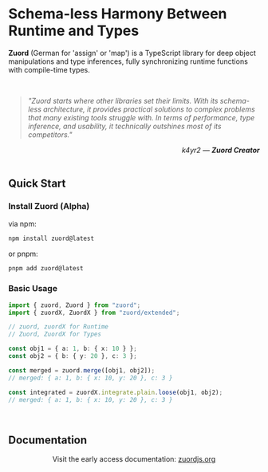 # Schema-less Harmony Between Runtime and Types

**Zuord** (German for 'assign' or 'map') is a TypeScript library for deep object manipulations and type inferences, fully synchronizing runtime functions with compile-time types.

<br/>

> *"Zuord starts where other libraries set their limits. With its schema-less architecture, it provides practical solutions to complex problems that many existing tools struggle with. In terms of performance, type inference, and usability, it technically outshines most of its competitors."*

<div align="right"><em>k4yr2 — <strong>Zuord Creator</strong></em></div>

<br/>

## Quick Start

### Install Zuord (Alpha)

 via npm:
```bash
npm install zuord@latest
```

 or pnpm:
```bash
pnpm add zuord@latest
```

### Basic Usage
```ts
import { zuord, Zuord } from "zuord";
import { zuordX, ZuordX } from "zuord/extended";

// zuord, zuordX for Runtime
// Zuord, ZuordX for Types

const obj1 = { a: 1, b: { x: 10 } };
const obj2 = { b: { y: 20 }, c: 3 };

const merged = zuord.merge([obj1, obj2]);
// merged: { a: 1, b: { x: 10, y: 20 }, c: 3 }

const integrated = zuordX.integrate.plain.loose(obj1, obj2);
// merged: { a: 1, b: { x: 10, y: 20 }, c: 3 }
```

<br/>

## Documentation

<p align="center">
  Visit the early access documentation: 
  <a href="https://www.zuordjs.org">zuordjs.org</a><br/>
</p>